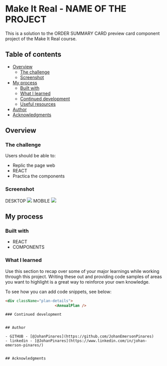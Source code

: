 # Make It Real - NAME OF THE PROJECT

This is a solution to the ORDER SUMMARY CARD preview card component project of the Make It Real course.

## Table of contents

- [Overview](#overview)
  - [The challenge](#the-challenge)
  - [Screenshot](#screenshot)
- [My process](#my-process)
  - [Built with](#built-with)
  - [What I learned](#what-i-learned)
  - [Continued development](#continued-development)
  - [Useful resources](#useful-resources)
- [Author](#author)
- [Acknowledgments](#acknowledgments)


## Overview

### The challenge

Users should be able to:

- Replic the page web
- REACT
- Practica the components

### Screenshot
DESKTOP
![](./assets/Desktop.png)
MOBILE
![](./assets/mobile.png)


## My process

### Built with

- REACT
- COMPONENTS

### What I learned

Use this section to recap over some of your major learnings while working through this project. Writing these out and providing code samples of areas you want to highlight is a great way to reinforce your own knowledge.

To see how you can add code snippets, see below:

```html
<div className="plan-details">
                      <AnnualPlan />
```

```
### Continued development


## Author

- GITHUB - [@JohanPinares](https://github.com/JohanEmersonPinares)
- linkedin - [@JohanPinares](https://www.linkedin.com/in/johan-emerson-pinares/)


## Acknowledgments

